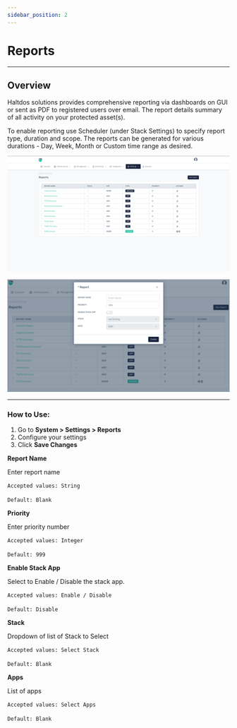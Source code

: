 ```yaml
---
sidebar_position: 2
---
```


# Reports

---

## Overview

Haltdos solutions provides comprehensive reporting via dashboards on GUI or sent as PDF to registered users over email. The report details summary of all activity on your protected asset(s).

To enable reporting use Scheduler (under Stack Settings) to specify report type, duration and scope. The reports can be generated for various durations - Day, Week, Month or Custom time range as desired.

![reports](/img/platform/v8/docs/sysReports.png)

![reports](/img/platform/v8/docs/reports2.png)

---

### How to Use:

1. Go to **System > Settings > Reports**
2. Configure your settings
3. Click **Save Changes**


**Report Name**

Enter report name

    Accepted values: String

    Default: Blank

**Priority**

Enter priority number

    Accepted values: Integer

    Default: 999

**Enable Stack App**

Select to Enable / Disable the stack app.

    Accepted values: Enable / Disable

    Default: Disable

**Stack**

Dropdown of list of Stack to Select

    Accepted values: Select Stack

    Default: Blank

**Apps**

List of apps

    Accepted values: Select Apps

    Default: Blank
